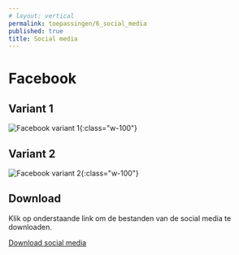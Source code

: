 ```yaml
---
# layout: vertical
permalink: toepassingen/6_social_media
published: true
title: Social media
---
```


# Facebook

## Variant 1

![Facebook variant 1](../images/aliriosolutions/toepassingen_socialmedia1.png){:class="w-100"}

## Variant 2

![Facebook variant 2](../images/aliriosolutions/toepassingen_socialmedia2.png){:class="w-100"}

## Download

Klik op onderstaande link om de bestanden van de social media te downloaden.

<a href="../downloads/socialmedia.zip">Download social media</a>